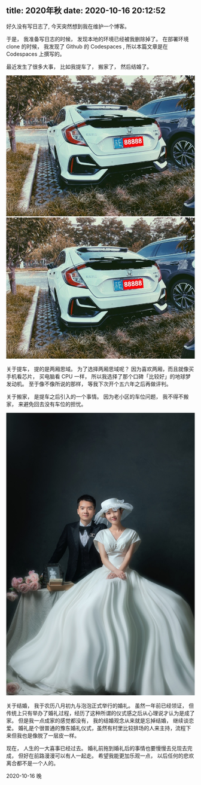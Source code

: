 title: 2020年秋
date: 2020-10-16 20:12:52
---

好久没有写日志了, 今天突然想到我在维护一个博客。

于是， 我准备写日志的时候， 发现本地的环境已经被我删除掉了。 在部署环境 clone 的时候， 我发现了 Github 的 Codespaces , 所以本篇文章是在 Codespaces 上撰写的。

最近发生了很多大事， 比如我提车了， 搬家了， 然后结婚了。

![Civic1](/uploads/images/civic-fk7-1.jpg)
![Civic1](/uploads/images/civic-fk7-1.jpg)

关于提车， 提的是两厢思域。 为了选择两厢思域呢？ 因为喜欢两厢，而且就像买手机看芯片， 买电脑看 CPU 一样， 所以我选择了那个口碑「比较好」的地球梦发动机。 至于像不像所说的那样， 等我下次开个五六年之后再做评判。

关于搬家， 是提车之后引入的一个事情。 因为老小区的车位问题， 我不得不搬家， 来避免回去没有车位的担忧。 

![结婚](/uploads/images/marry.jpg)

关于结婚， 我于农历八月初九与泡泡正式举行的婚礼。 虽然一年前已经领证， 但传统上只有举办了婚礼过程，经历了这种所谓的仪式感之后从心理说才认为是成了家。 但是我一点成家的感觉都没有， 我的结婚观念从来就是忘掉结婚， 继续谈恋爱。 婚礼是个很普通的豫东婚礼仪式，虽然有村里比较排场的人来主持，流程下来但我也是像脱了一层皮一样。 

现在， 人生的一大喜事已经过去。 婚礼前拖到婚礼后的事情也要慢慢去兑现去完成， 但好在前路漫漫可以有人一起走。 希望我能更加乐观一点， 以后任何的悲欢离合都不是一个人的。


2020-10-16 晚

